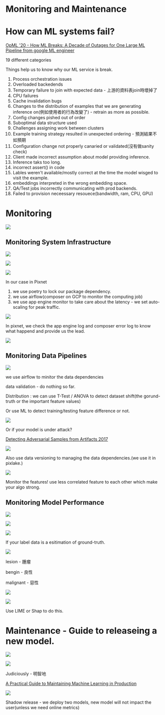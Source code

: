 # Monitoring and Maintenance

# How can ML systems fail?

[OpML '20 - How ML Breaks: A Decade of Outages for One Large ML Pipeline from google ML engineer](https://www.youtube.com/watch?v=hBMHohkRgAA)

19 different categories


Things help us to know why our ML service is break.

1. Process orchestration issues 
2. Overloaded backedends
3. Temporary failure to join with expected data - 上游的資料表join時壞掉了
4. CPU failures
5. Cache invalidation bugs
6. Changes to the distribution of examples that we are generating inference on(例如使用者的行為改變了) - retrain as more as possible.
7. Config changes pished out of order
8. Suboptimal data structure used
9. Challenges assigning work between clusters
10. Example training strategy resulted in unexpected ordering - 預測結果不如預期
11. Configuration change not properly canaried or validated(沒有做sanity check)
12. Client made incorrect assumption about model providing inference.
13. Inference taks too long.
14. incorrect assert() in code
15. Lables weren't available/mostly correct at the time the model wisged to visit the example.
16. embeddings interpreted in the wrong embedding space.
17. QA/Test jobs incorrectly communicating with prod backends.
18. Failed to provision neceessary resouece(bandwidth, ram, CPU, GPU)


# Monitoring

<img src='./assets/13_1.png'></img>

## Monitoring System Infrastructure

<img src='./assets/13_2.png'></img>

<img src='./assets/13_3.png'></img>

<img src='./assets/13_4.png'></img>

In our case in Pixnet

1. we use poetry to lock our package dependency.
2. we use airflow(composer on GCP to monitor the computing job)
3. we use app engine monitor to take care about the latency - we set auto-scaling for peak traffic.

<img src='./assets/13_5.png'></img>

In pixnet, we check the app engine log and composer error log to know what happend and provide us the lead.

<img src='./assets/13_6.png'></img>

## Monitoring Data Pipelines

<img src='./assets/13_10.png'></img>

we use airflow to minitor the data dependencies

data validation - do nothing so far.

Distribution : we can use T-Test / ANOVA to detect dataset shift(the gorund-truth or the important feature values)

Or use ML to detect training/testing feature difference or not.

<img src='./assets/13_7.png'></img>

Or if your model is under attack?

[Detecting Adversarial Samples from Artifacts 2017](https://stanford-cs329s.github.io/slides/cs329s_13_slides_monitoring.pdf)

<img src='./assets/13_8.png'></img>

Also use data versioning to managing the data dependencies.(we use it in pixlake.)

<img src='./assets/13_9.png'></img>

Monitor the features! use less correlated feature to each other which make your algo strong.

## Monitoring Model Performance

<img src='./assets/13_11.png'></img>

<img src='./assets/13_12.png'></img>

<img src='./assets/13_13.png'></img>

If your label data is a esitimation of ground-truth.

<img src='./assets/13_14.png'></img>

lesion - 腫瘤

bengin - 良性

malignant - 惡性

<img src='./assets/13_15.png'></img>

<img src='./assets/13_16.png'></img>

Use LIME or Shap to do this.

# Maintenance - Guide to releaseing a new model.

<img src='./assets/13_17.png'></img>


<img src='./assets/13_18.png'></img>

Judiciously - 明智地

[A Practical Guide to Maintaining Machine Learning in Production](https://eugeneyan.com/writing/practical-guide-to-maintaining-machine-learning/)

<img src='./assets/13_19.png'></img>

Shadow release - we deploy two models, new model will not impact the user(unless we need online metrics)
